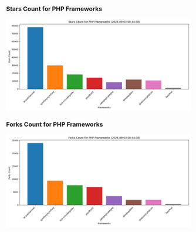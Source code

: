 ### Stars Count for PHP Frameworks

![Stars Chart](./archive/charts/20240903004438_stars_count.png)

### Forks Count for PHP Frameworks

![Forks Chart](./archive/charts/20240903004438_forks_count.png)

